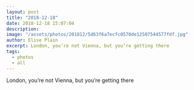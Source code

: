 ```yaml
---
layout: post
title: "2018-12-18"
date: 2018-12-18 15:07:04
description: 
image: "/assets/photos/201812/5d63f6a7ecfc0570de12507544577fdf.jpg"
author: Elise Plain
excerpt: London, you’re not Vienna, but you’re getting there
tags: 
  - photos
  - all
---
```


London, you’re not Vienna, but you’re getting there
<p></p>
